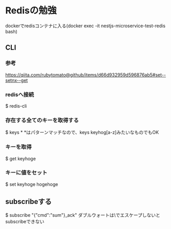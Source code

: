 # Redisの勉強
dockerでredisコンテナに入る(docker exec -it nestjs-microservice-test-redis bash)

## CLI
### 参考
https://qiita.com/rubytomato@github/items/d66d932959d596876ab5#set--setnx--get

### redisへ接続
$ redis-cli

### 存在する全てのキーを取得する
$ keys *
  *はパターンマッチなので、keys keyhog[a-z]みたいなものでもOK

### キーを取得
$ get keyhoge

### キーに値をセット
$ set keyhoge hogehoge

## subscribeする
$ subscribe "{\"cmd\":\"sum\"}_ack"
ダブルウォートは\でエスケープしないとsubscribeできない
